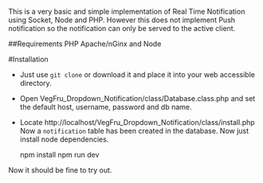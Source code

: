 This is a very basic and simple implementation of Real Time Notification using Socket, Node and PHP. However this does not implement Push notification so the notification can only be served to the active client. 

##Requirements
PHP
Apache/nGinx and Node

#Installation
- Just use `git clone` or download it and place it into your web accessible directory. 
- Open VegFru_Dropdown_Notification/class/Database.class.php and set the default host, username, password and db name.
- Locate http://localhost/VegFru_Dropdown_Notification/class/install.php
Now a `notification` table has been created in the database.
Now just install node dependencies.

    npm install
    npm run dev

Now it should be fine to try out. 
